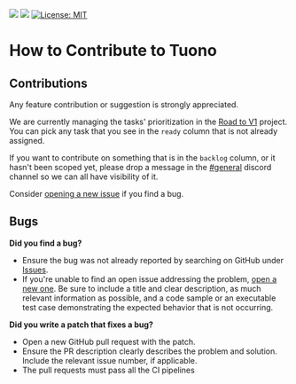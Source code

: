 ![](https://github.com/tuono-labs/tuono/actions/workflows/rust.yml/badge.svg)
![](https://github.com/tuono-labs/tuono/actions/workflows/typescript.yml/badge.svg)
[![License: MIT](https://img.shields.io/badge/License-MIT-yellow.svg)](https://opensource.org/licenses/MIT)

# How to Contribute to Tuono

## Contributions

Any feature contribution or suggestion is strongly appreciated.

We are currently managing the tasks' prioritization in the [Road to V1](https://github.com/orgs/tuono-labs/projects/2) project. You can pick any task that you see in the `ready` column that is not already assigned.

If you want to contribute on something that is in the `backlog` column, or it hasn't been scoped yet, please drop a message in the [#general](https://discord.com/invite/khQzPa654B) discord channel so we can all have visibility of it.

Consider [opening a new issue](https://github.com/tuono-labs/tuono/issues/new/choose) if you find a bug.

## Bugs

**Did you find a bug?**

- Ensure the bug was not already reported by searching on GitHub under [Issues](https://github.com/tuono-labs/tuono/issues).
- If you're unable to find an open issue addressing the problem, [open a new one](https://github.com/tuono-labs/tuono/issues/new/choose). Be sure to include a title and clear description, as much relevant information as possible, and a code sample or an executable test case demonstrating the expected behavior that is not occurring.

**Did you write a patch that fixes a bug?**

- Open a new GitHub pull request with the patch.
- Ensure the PR description clearly describes the problem and solution. Include the relevant issue number, if applicable.
- The pull requests must pass all the CI pipelines
